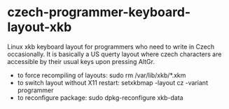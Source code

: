# czech-programmer-keyboard-layout-xkb
Linux xkb keyboard layout for programmers who need to write in Czech occasionally. It is basically a US querty layout where czech characters are accessible by their usual keys upon pressing AltGr.

- to force recompiling of layouts: sudo rm /var/lib/xkb/*.xkm
- to switch layout without X11 restart: setxkbmap -layout cz -variant programmer
- to reconfigure package: sudo dpkg-reconfigure xkb-data
